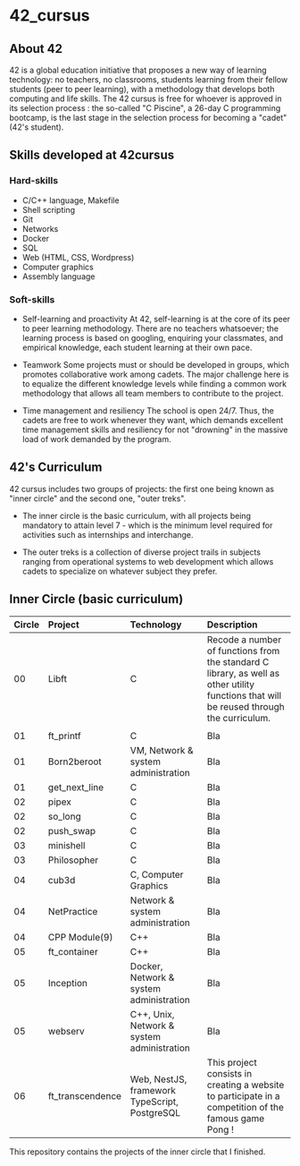 # 42_cursus

## About 42
42 is a global education initiative that proposes a new way of learning technology: no teachers, no classrooms, students learning from their fellow students (peer to peer learning), with a methodology that develops both computing and life skills. The 42 cursus is free for whoever is approved in its selection process : the so-called "C Piscine", a 26-day C programming bootcamp, is the last stage in the selection process for becoming a "cadet" (42's student).

## Skills developed at 42cursus
### Hard-skills

- C/C++ language, Makefile
- Shell scripting
- Git
- Networks
- Docker
- SQL
- Web (HTML, CSS, Wordpress)
- Computer graphics
- Assembly language

### Soft-skills

- Self-learning and proactivity
	At 42, self-learning is at the core of its peer to peer learning methodology. There
	are no teachers whatsoever; the learning process is based on googling, enquiring
	your classmates, and empirical knowledge, each student learning at their own pace.

- Teamwork
	Some projects must or should be developed in groups, which promotes collaborative
	work among cadets. The major challenge here is to equalize the different knowledge
	levels while finding a common work methodology that allows all team members to
	contribute to the project.
  
- Time management and resiliency
	The school is open 24/7. Thus, the cadets are free to work whenever they want, which
	demands excellent time management skills and resiliency for not "drowning" in the
	massive load of work demanded by the program.
  
 ## 42's Curriculum
 
42 cursus includes two groups of projects: the first one being known as "inner circle" and the second one, "outer treks".

- The inner circle is the basic curriculum, with all projects being mandatory to attain level 7 - which is the minimum level required for activities such as internships and interchange.

- The outer treks is a collection of diverse project trails in subjects ranging from operational systems to web development which allows cadets to specialize on whatever subject they prefer.

## Inner Circle (basic curriculum)

| Circle | Project         | Technology | Description |
| :------| :-------        | :----------| :-----------|
| 00     | Libft           | C        |   Recode a number of functions from the standard C library, as well as other utility functions that will be reused through the curriculum.
       |
| 01     | ft_printf       | C        | Bla         |
| 01     | Born2beroot     | VM, Network & system administration     | Bla         |
| 01     | get_next_line   | C        | Bla         |
| 02     | pipex           | C        | Bla         |
| 02     | so_long         | C        | Bla         |
| 02     | push_swap       | C        | Bla         |
| 03     | minishell       | C        | Bla         |
| 03     | Philosopher     | C        | Bla         |
| 04     | cub3d           | C, Computer Graphics        | Bla         |
| 04     | NetPractice     | Network & system administration     | Bla         |
| 04     | CPP Module(9)   | C++        | Bla         |
| 05     | ft_container    | C++        | Bla         |
| 05     | Inception       | Docker, Network & system administration      | Bla         |
| 05     | webserv         | C++, Unix, Network & system administration        | Bla         |
| 06     | ft_transcendence| Web, NestJS, framework TypeScript, PostgreSQL |   This project consists in creating a website to participate in a competition of the famous game Pong !      |



This repository contains the projects of the inner circle that I finished.
